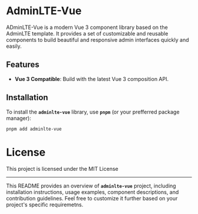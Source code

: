 # AdminLTE-Vue
ADminLTE-Vue is a modern Vue 3 component library based on the AdminLTE template. It provides a set of customizable and reusable components to build beautiful and responsive admin interfaces quickly and easily.

## Features
* **Vue 3 Compatible**: Build with the latest Vue 3 composition API.

## Installation
To install the **`adminlte-vue`** library, use **`pnpm`** (or your prefferred package manager):

```
pnpm add adminlte-vue
```

# License
This project is licensed under the MIT License


---

This README provides an overview of **`adminlte-vue`** project, including installation instructions, usage examples, component descriptions, and contribution guidelines. Feel free to customize it further based on your project's specific requiremetns.